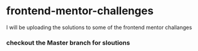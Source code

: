 # frontend-mentor-challenges

I will be uploading the solutions to some of the frontend mentor challanges

### checkout the Master branch for sloutions
